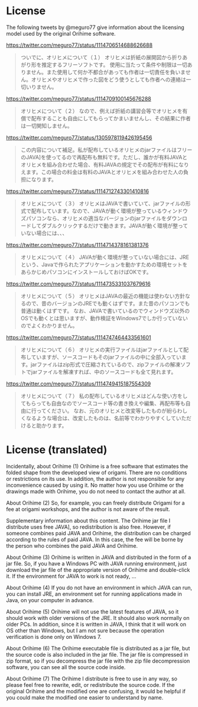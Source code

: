 # License

The following tweets by @meguro77 give information about the licensing model used by the original Orihime software.

https://twitter.com/meguro77/status/1114706514688626688
> ついでに、オリヒメについて（１）
> オリヒメは折紙の展開図から折りあがり形を推定するフリーソフトです。
> 使用に当たって条件や制限は一切ありません。また使用して何か不都合があっても作者は一切責任を負いません。オリヒメやオリヒメで作った図をどう使うとしても作者への連絡は一切いりません。

https://twitter.com/meguro77/status/1114709100145676288
> オリヒメについて（２）
> なので、例えば折紙の講習会等でオリヒメを有償で配布することも自由にしてもらってかまいませんし、その結果に作者は一切関知しません。

https://twitter.com/meguro77/status/1305978119426195456
> この内容について補足。私が配布しているオリヒメのjarファイルはフリーのJAVA]を使ってるので再配布も無料です。ただし、誰かが有料JAVAとオリヒメを組み合わせた場合、有料JAVAの規定でその配布が有料になりえます。この場合の料金は有料のJAVAとオリヒメを組み合わせた人の負担になります。

https://twitter.com/meguro77/status/1114712743301410816
> オリヒメについて（３）
> オリヒメはJAVAで書いていて、jarファイルの形式で配布しています。なので、JAVAが動く環境が整っているウィンドウズパソコンなら、オリヒメの適当なバージョンのjarファイルをダウンロードしてダブルクリックするだけで動きます。JAVAが動く環境が整っていない場合には、、、

https://twitter.com/meguro77/status/1114714378161381376
> オリヒメについて（４）
> JAVAが動く環境が整っていない場合には、JREという、Javaで作られたアプリケーションを動かすための環境セットをあらかじめパソコンにインストールしておけばOKです。

https://twitter.com/meguro77/status/1114735331037679616
> オリヒメについて（５）
> オリヒメはJAVAの最近の機能は使わない方針なるので、昔のバージョンのJREでも動くはずです。また昔のパソコンでも普通は動くはずです。
> なお、JAVAで書いているのでウィンドウズ以外のOSでも動くとは思いますが、動作検証をWindows7でしか行っていないのでよくわかりません。

https://twitter.com/meguro77/status/1114747464433561601
> オリヒメについて（６）
> オリヒメの実行ファイルはjarファイルとして配布していますが、ソースコードもそのjarファイルの中に全部入っています。jarファイルはzip形式で圧縮されているので、zipファイルの解凍ソフトでjarファイルを解凍すれば、中のソースコードも全て見れます。

https://twitter.com/meguro77/status/1114749415187554309
> オリヒメについて（７）
> 私の配布しているオリヒメはどんな使い方をしてもらっても自由なのでソースコード等の書き換えや編集、再配布等も自由に行ってください。
> なお、元のオリヒメと改変等したものが紛らわしくなるような場合は、改変したものは、名前等でわかりやすくしていただけると助かります。

# License (translated)
Incidentally, about Orihime (1)
Orihime is a free software that estimates the folded shape from the developed view of origami.
There are no conditions or restrictions on its use. In addition, the author is not responsible for any inconvenience caused by using it. No matter how you use Orihime or the drawings made with Orihime, you do not need to contact the author at all.

About Orihime (2)
So, for example, you can freely distribute Origami for a fee at origami workshops, and the author is not aware of the result.

Supplementary information about this content. The Orihime jar file I distribute uses free JAVA], so redistribution is also free. However, if someone combines paid JAVA and Orihime, the distribution can be charged according to the rules of paid JAVA. In this case, the fee will be borne by the person who combines the paid JAVA and Orihime.

About Orihime (3)
Orihime is written in JAVA and distributed in the form of a jar file. So, if you have a Windows PC with JAVA running environment, just download the jar file of the appropriate version of Orihime and double-click it. If the environment for JAVA to work is not ready, ...

About Orihime (4)
If you do not have an environment in which JAVA can run, you can install JRE, an environment set for running applications made in Java, on your computer in advance.

About Orihime (5)
Orihime will not use the latest features of JAVA, so it should work with older versions of the JRE. It should also work normally on older PCs.
In addition, since it is written in JAVA, I think that it will work on OS other than Windows, but I am not sure because the operation verification is done only on Windows 7.

About Orihime (6)
The Orihime executable file is distributed as a jar file, but the source code is also included in the jar file. The jar file is compressed in zip format, so if you decompress the jar file with the zip file decompression software, you can see all the source code inside.

About Orihime (7)
The Orihime I distribute is free to use in any way, so please feel free to rewrite, edit, or redistribute the source code.
If the original Orihime and the modified one are confusing, it would be helpful if you could make the modified one easier to understand by name. 